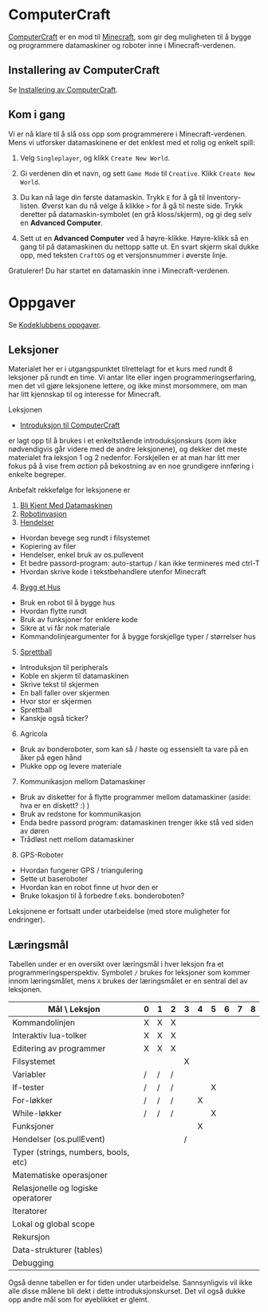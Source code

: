 ComputerCraft
=============

[ComputerCraft](http://www.computercraft.info/) er en mod til
[Minecraft](https://minecraft.net/), som gir deg muligheten til å
bygge og programmere datamaskiner og roboter inne i
Minecraft-verdenen.

## Installering av ComputerCraft

Se
[Installering av ComputerCraft](http://kodeklubben.github.io/computercraft/installasjon/installasjon.html).

## Kom i gang

Vi er nå klare til å slå oss opp som programmerere i
Minecraft-verdenen. Mens vi utforsker datamaskinene er det enklest med
et rolig og enkelt spill:

1. Velg `Singleplayer`, og klikk `Create New World`.

2. Gi verdenen din et navn, og sett `Game Mode` til `Creative`. Klikk
   `Create New World`.

3. Du kan nå lage din første datamaskin.  Trykk `E` for å gå til
   Inventory-listen. Øverst kan du nå velge å klikke `>` for å gå til
   neste side. Trykk deretter på datamaskin-symbolet (en grå
   kloss/skjerm), og gi deg selv en __Advanced Computer__.

4. Sett ut en __Advanced Computer__ ved å høyre-klikke. Høyre-klikk så en gang
   til på datamaskinen du nettopp satte ut. En svart skjerm skal dukke
   opp, med teksten `CraftOS` og et versjonsnummer i øverste
   linje.

Gratulerer! Du har startet en datamaskin inne i Minecraft-verdenen.

# Oppgaver

Se [Kodeklubbens oppgaver](http://kodeklubben.github.io/computercraft/).





## Leksjoner

Materialet her er i utgangspunktet tilrettelagt for et kurs med rundt
8 leksjoner på rundt en time. Vi antar lite eller ingen
programmeringserfaring, men det vil gjøre leksjonene lettere, og ikke
minst morsommere, om man har litt kjennskap til og interesse for
Minecraft.

Leksjonen

+ [Introduksjon til ComputerCraft](introduksjon_til_computercraft/)

er lagt opp til å brukes i et enkeltstående introduksjonskurs (som
ikke nødvendigvis går videre med de andre leksjonene), og dekker det
meste materialet fra leksjon 1 og 2 nedenfor. Forskjellen er at man
har litt mer fokus på å vise frem *action* på bekostning av en noe
grundigere innføring i enkelte begreper.

Anbefalt rekkefølge for leksjonene er

1. [Bli Kjent Med Datamaskinen](bli_kjent_med_datamaskinen/)
2. [Robotinvasjon](robotinvasjon/)
3. [Hendelser](hendelser/)
  + Hvordan bevege seg rundt i filsystemet
  + Kopiering av filer
  + Hendelser, enkel bruk av os.pullevent
  + Et bedre passord-program: auto-startup / kan ikke termineres med ctrl-T
  + Hvordan skrive kode i tekstbehandlere utenfor Minecraft
4. [Bygg et Hus](bygg_et_hus/)
  + Bruk en robot til å bygge hus
  + Hvordan flytte rundt
  + Bruk av funksjoner for enklere kode
  + Sikre at vi får nok materiale
  + Kommandolinjeargumenter for å bygge forskjellge typer / størrelser hus
5. [Sprettball](sprettball/)
  + Introduksjon til peripherals
  + Koble en skjerm til datamaskinen
  + Skrive tekst til skjermen
  + En ball faller over skjermen
  + Hvor stor er skjermen
  + Sprettball
  + Kanskje også ticker?
6. Agricola
  + Bruk av bonderoboter, som kan så / høste og essensielt ta vare
    på en åker på egen hånd
  + Plukke opp og levere materiale
7. Kommunikasjon mellom Datamaskiner
  + Bruk av disketter for å flytte programmer mellom datamaskiner
    (aside: hva er en diskett? :) )
  + Bruk av redstone for kommunikasjon
  + Enda bedre passord program: datamaskinen trenger ikke stå ved
    siden av døren
  + Trådløst nett mellom datamaskiner
8. GPS-Roboter
  + Hvordan fungerer GPS / triangulering
  + Sette ut baseroboter
  + Hvordan kan en robot finne ut hvor den er
  + Bruke lokasjon til å forbedre f.eks. bonderoboten?

Leksjonene er fortsatt under utarbeidelse (med store muligheter for endringer).

## Læringsmål

Tabellen under er en oversikt over læringsmål i hver leksjon fra et
programmeringsperspektiv. Symbolet `/` brukes for leksjoner som kommer
innom læringsmålet, mens `X` brukes der læringsmålet er en sentral del
av leksjonen.

Mål     \     Leksjon                 | 0 | 1 | 2 | 3 | 4 | 5 | 6 | 7 | 8
---                                   |---|---|---|---|---|---|---|---|---
Kommandolinjen                        | X | X | X |   |   |   |   |   |
Interaktiv lua-tolker                 | X | X | X |   |   |   |   |   |
Editering av programmer               | X | X | X |   |   |   |   |   |
Filsystemet                           |   |   |   | X |   |   |   |   |
Variabler                             | / | / | / |   |   |   |   |   |
If-tester                             | / | / | / |   |   | X |   |   |
For-løkker                            | / | / | / |   | X |   |   |   |
While-løkker                          | / | / | / |   |   | X |   |   |
Funksjoner                            |   |   |   |   | X |   |   |   |
Hendelser (os.pullEvent)              |   |   |   | / |   |   |   |   |
Typer (strings, numbers, bools, etc)  |   |   |   |   |   |   |   |   |
Matematiske operasjoner               |   |   |   |   |   |   |   |   |
Relasjonelle og logiske operatorer    |   |   |   |   |   |   |   |   |
Iteratorer                            |   |   |   |   |   |   |   |   |
Lokal og global scope                 |   |   |   |   |   |   |   |   |
Rekursjon                             |   |   |   |   |   |   |   |   |
Data-strukturer (tables)              |   |   |   |   |   |   |   |   |
Debugging                             |   |   |   |   |   |   |   |   |

Også denne tabellen er for tiden under utarbeidelse. Sannsynligvis vil
ikke alle disse målene bli dekt i dette introduksjonskurset. Det vil
også dukke opp andre mål som for øyeblikket er glemt.
